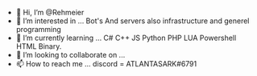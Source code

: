 - 👋 Hi, I’m @Rehmeier
- 👀 I’m interested in ... Bot's And servers also infrastructure and generel programming
- 🌱 I’m currently learning ... C# C++ JS Python PHP LUA Powershell HTML Binary.
- 💞️ I’m looking to collaborate on ...
- 📫 How to reach me ... discord = ATLANTASARK#6791

<!---
Rehmeier/Rehmeier is a ✨ special ✨ repository because its `README.md` (this file) appears on your GitHub profile.
You can click the Preview link to take a look at your changes.
--->
